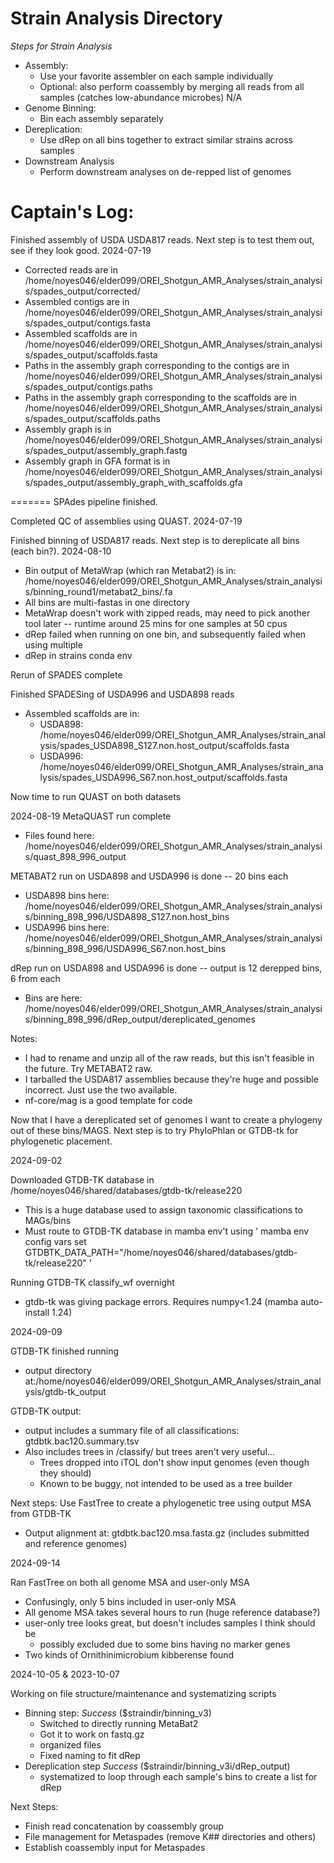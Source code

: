 # Strain Analysis Directory

*Steps for Strain Analysis*
- Assembly:
  - Use your favorite assembler on each sample individually
  - Optional: also perform coassembly by merging all reads from all samples (catches low-abundance microbes) N/A
- Genome Binning:
  - Bin each assembly separately
- Dereplication:
  - Use dRep on all bins together to extract similar strains across samples
- Downstream Analysis
  - Perform downstream analyses on de-repped list of genomes


# Captain's Log:


Finished assembly of USDA USDA817 reads. Next step is to test them out, see if they look good. 2024-07-19
 
 * Corrected reads are in /home/noyes046/elder099/OREI_Shotgun_AMR_Analyses/strain_analysis/spades_output/corrected/
 * Assembled contigs are in /home/noyes046/elder099/OREI_Shotgun_AMR_Analyses/strain_analysis/spades_output/contigs.fasta
 * Assembled scaffolds are in /home/noyes046/elder099/OREI_Shotgun_AMR_Analyses/strain_analysis/spades_output/scaffolds.fasta
 * Paths in the assembly graph corresponding to the contigs are in /home/noyes046/elder099/OREI_Shotgun_AMR_Analyses/strain_analysis/spades_output/contigs.paths
 * Paths in the assembly graph corresponding to the scaffolds are in /home/noyes046/elder099/OREI_Shotgun_AMR_Analyses/strain_analysis/spades_output/scaffolds.paths
 * Assembly graph is in /home/noyes046/elder099/OREI_Shotgun_AMR_Analyses/strain_analysis/spades_output/assembly_graph.fastg
 * Assembly graph in GFA format is in /home/noyes046/elder099/OREI_Shotgun_AMR_Analyses/strain_analysis/spades_output/assembly_graph_with_scaffolds.gfa

======= SPAdes pipeline finished.

Completed QC of assemblies using QUAST. 2024-07-19

Finished binning of USDA817 reads. Next step is to dereplicate all bins (each bin?). 2024-08-10
 * Bin output of MetaWrap (which ran Metabat2) is in: /home/noyes046/elder099/OREI_Shotgun_AMR_Analyses/strain_analysis/binning_round1/metabat2_bins/.fa
 * All bins are multi-fastas in one directory
 * MetaWrap doesn't work with zipped reads, may need to pick another tool later -- runtime around 25 mins for one samples at 50 cpus
 * dRep failed when running on one bin, and subsequently failed when using multiple
 * dRep in strains conda env



Rerun of SPADES complete

Finished SPADESing of USDA996 and USDA898 reads

 * Assembled scaffolds are in:
   * USDA898: /home/noyes046/elder099/OREI_Shotgun_AMR_Analyses/strain_analysis/spades_USDA898_S127.non.host_output/scaffolds.fasta
   * USDA996: /home/noyes046/elder099/OREI_Shotgun_AMR_Analyses/strain_analysis/spades_USDA996_S67.non.host_output/scaffolds.fasta

Now time to run QUAST on both datasets

2024-08-19
MetaQUAST run complete
 * Files found here: /home/noyes046/elder099/OREI_Shotgun_AMR_Analyses/strain_analysis/quast_898_996_output

METABAT2 run on USDA898 and USDA996 is done -- 20 bins each
 * USDA898 bins here: /home/noyes046/elder099/OREI_Shotgun_AMR_Analyses/strain_analysis/binning_898_996/USDA898_S127.non.host_bins
 * USDA996 bins here: /home/noyes046/elder099/OREI_Shotgun_AMR_Analyses/strain_analysis/binning_898_996/USDA996_S67.non.host_bins


dRep run on USDA898 and USDA996 is done -- output is 12 derepped bins, 6 from each
 * Bins are here: /home/noyes046/elder099/OREI_Shotgun_AMR_Analyses/strain_analysis/binning_898_996/dRep_output/dereplicated_genomes

Notes: 
 - I had to rename and unzip all of the raw reads, but this isn't feasible in the future. Try METABAT2 raw.
 - I tarballed the USDA817 assemblies because they're huge and possible incorrect. Just use the two available.
 - nf-core/mag is a good template for code


Now that I have a dereplicated set of genomes I want to create a phylogeny out of these bins/MAGS. Next step is to try PhyloPhlan or GTDB-tk for phylogenetic placement.


2024-09-02

Downloaded GTDB-TK database in /home/noyes046/shared/databases/gtdb-tk/release220
 - This is a huge database used to assign taxonomic classifications to MAGs/bins
 - Must route to GTDB-TK database in mamba env't using ' mamba env config vars set GTDBTK_DATA_PATH="/home/noyes046/shared/databases/gtdb-tk/release220" '

Running GTDB-TK classify_wf overnight
 - gtdb-tk was giving package errors. Requires numpy<1.24 (mamba auto-install 1.24)

2024-09-09

GTDB-TK finished running
 - output directory at:/home/noyes046/elder099/OREI_Shotgun_AMR_Analyses/strain_analysis/gtdb-tk_output

GTDB-TK output:
 - output includes a summary file of all classifications: gtdbtk.bac120.summary.tsv
 - Also includes trees in /classify/ but trees aren't very useful...
   - Trees dropped into iTOL don't show input genomes (even though they should)
   - Known to be buggy, not intended to be used as a tree builder

Next steps:
Use FastTree to create a phylogenetic tree using output MSA from GTDB-TK
 - Output alignment at: gtdbtk.bac120.msa.fasta.gz (includes submitted and reference genomes)


2024-09-14

Ran FastTree on both all genome MSA and user-only MSA
 - Confusingly, only 5 bins included in user-only MSA
 - All genome MSA takes several hours to run (huge reference database?)
 - user-only tree looks great, but doesn't includes samples I think should be
   - possibly excluded due to some bins having no marker genes
 - Two kinds of Ornithinimicrobium kibberense found 


2024-10-05 & 2023-10-07

Working on file structure/maintenance and systematizing scripts
 - Binning step: *Success* ($straindir/binning_v3)
   - Switched to directly running MetaBat2
   - Got it to work on fastq.gz
   - organized files
   - Fixed naming to fit dRep
 - Dereplication step *Success* ($straindir/binning_v3i/dRep_output)
   - systematized to loop through each sample's bins to create a list for dRep

Next Steps:
 - Finish read concatenation by coassembly group
 - File management for Metaspades (remove K## directories and others)
 - Establish coassembly input for Metaspades
 
